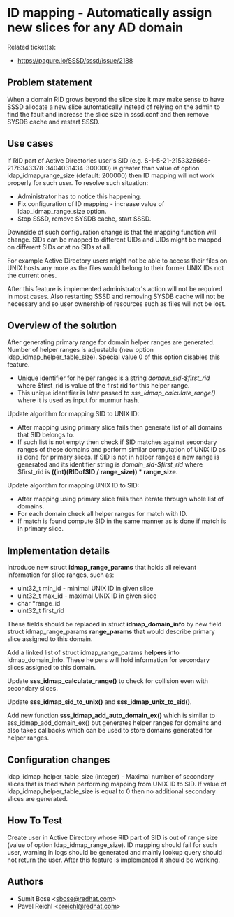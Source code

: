 # ID mapping - Automatically assign new slices for any AD domain

Related ticket(s):

  - <https://pagure.io/SSSD/sssd/issue/2188>

## Problem statement

When a domain RID grows beyond the slice size it may make sense to have SSSD allocate a new slice automatically instead of relying on the admin to find the fault and increase the slice size in sssd.conf and then remove SYSDB cache and restart SSSD.

## Use cases

If RID part of Active Directories user's SID (e.g. S-1-5-21-2153326666-2176343378-3404031434-300000) is greater than value of option ldap_idmap_range_size (default: 200000) then ID mapping will not work properly for such user. To resolve such situation:

  - Administrator has to notice this happening.
  - Fix configuration of ID mapping - increase value of ldap_idmap_range_size option.
  - Stop SSSD, remove SYSDB cache, start SSSD.

Downside of such configuration change is that the mapping function will change. SIDs can be mapped to different UIDs and UIDs might be mapped on different SIDs or at no SIDs at all.

For example Active Directory users might not be able to access their files on UNIX hosts any more as the files would belong to their former UNIX IDs not the current ones.

After this feature is implemented administrator's action will not be required in most cases. Also restarting SSSD and removing SYSDB cache will not be necessary and so user ownership of resources such as files will not be lost.

## Overview of the solution

After generating primary range for domain helper ranges are generated. Number of helper ranges is adjustable (new option ldap_idmap_helper_table_size). Special value 0 of this option disables this feature.

  - Unique identifier for helper ranges is a string *domain_sid-$first_rid* where $first_rid is value of the first rid for this helper range.
  - This unique identifier is later passed to *sss_idmap_calculate_range()* where it is used as input for murmur hash.

Update algorithm for mapping SID to UNIX ID:

  - After mapping using primary slice fails then generate list of all domains that SID belongs to.
  - If such list is not empty then check if SID matches against secondary ranges of these domains and perform similar computation of UNIX ID as is done for primary slices. If SID is not in helper ranges a new range is generated and its identifier string is *domain_sid-$first_rid* where $first_rid is **((int)(RIDofSID / range_size)) \* range_size**.

Update algorithm for mapping UNIX ID to SID:

  - After mapping using primary slice fails then iterate through whole list of domains.
  - For each domain check all helper ranges for match with ID.
  - If match is found compute SID in the same manner as is done if match is in primary slice.

## Implementation details

Introduce new struct **idmap_range_params** that holds all relevant information for slice ranges, such as:

  - uint32_t min_id - minimal UNIX ID in given slice
  - uint32_t max_id - maximal UNIX ID in given slice
  - char \*range_id
  - uint32_t first_rid

These fields should be replaced in struct **idmap_domain_info** by new field struct idmap_range_params **range_params** that would describe primary slice assigned to this domain.

Add a linked list of struct idmap_range_params **helpers** into idmap_domain_info. These helpers will hold information for secondary slices assigned to this domain.

Update **sss_idmap_calculate_range()** to check for collision even with secondary slices.

Update **sss_idmap_sid_to_unix()** and **sss_idmap_unix_to_sid()**.

Add new function **sss_idmap_add_auto_domain_ex()** which is similar to sss_idmap_add_domain_ex() but generates helper ranges for domains and also takes callbacks which can be used to store domains generated for helper ranges.

## Configuration changes

ldap_idmap_helper_table_size (integer) - Maximal number of secondary slices that is tried when performing mapping from UNIX ID to SID. If value of ldap_idmap_helper_table_size is equal to 0 then no additional secondary slices are generated.

## How To Test

Create user in Active Directory whose RID part of SID is out of range size (value of option ldap_idmap_range_size). ID mapping should fail for such user, warning in logs should be generated and mainly lookup query should not return the user. After this feature is implemented it should be working.

## Authors

* Sumit Bose \<sbose@redhat.com\>
* Pavel Reichl \<preichl@redhat.com\>
